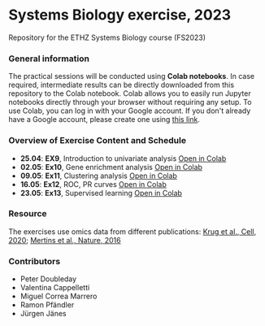 # Systems Biology exercise, 2023
Repository for the ETHZ Systems Biology course (FS2023)

### General information
The practical sessions will be conducted using **Colab notebooks**. In case required, intermediate results can be directly downloaded from this repository to the Colab notebook. Colab allows you to easily run Jupyter notebooks directly through your browser without requiring any setup. To use Colab, you can log in with your Google account. If you don't already have a Google account, please create one using [this link](https://accounts.google.com/signup/v2/webcreateaccount?flowName=GlifWebSignIn&flowEntry=SignUp).

### Overview of Exercise Content and Schedule
- **25.04**: **EX9**, Introduction to univariate analysis [Open in Colab](https://colab.research.google.com/github/evocellnet/sysbio_teaching/blob/main/04.25_Intro_to_univariate_analysis/Lesson_01_sys_bio_CPTAC_BRC_for_students_mod.ipynb)
- **02.05**: **Ex10**, Gene enrichment analysis  [Open in Colab](https://colab.research.google.com/github/evocellnet/sysbio_teaching/blob/main/05.02_Gene_Enrichment_Analysis/Ex10_Enrichment_analysis_mod.ipynb)
- **09.05**: **Ex11**, Clustering analysis [Open in Colab](https://colab.research.google.com/github/evocellnet/sysbio_teaching/blob/main/05.09_Unsupervised_learning/Ex11_Unsupervised_learning_for_students.ipynb)
- **16.05**: **Ex12**, ROC, PR curves [Open in Colab](https://colab.research.google.com/github/evocellnet/sysbio_teaching/blob/main/05.16_ROC_PR_Curves/SysBioExercises_ROC_PR_Curves_Students.ipynb) 
- **23.05**: **Ex13**, Supervised learning [Open in Colab](https://colab.research.google.com/github/evocellnet/sysbio_teaching/blob/main/05.23_Supervised_Learning/23_05_23_SysBio_Exercise_Supervised_learning.ipynb) 

### Resource
The exercises use omics data from different publications: [Krug et al., Cell, 2020](https://doi.org/10.1016/j.cell.2020.10.036); [Mertins et al., Nature, 2016](https://www.nature.com/articles/nature18003)

### Contributors
- Peter Doubleday
- Valentina Cappelletti
- Miguel Correa Marrero
- Ramon Pfändler
- Jürgen Jänes

